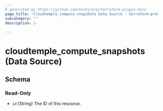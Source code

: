 ```yaml
---
# generated by https://github.com/hashicorp/terraform-plugin-docs
page_title: "cloudtemple_compute_snapshots Data Source - terraform-provider-cloudtemple"
subcategory: ""
description: |-
  
---
```


# cloudtemple_compute_snapshots (Data Source)





<!-- schema generated by tfplugindocs -->
## Schema

### Read-Only

- `id` (String) The ID of this resource.


